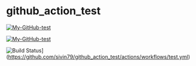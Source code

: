 # github_action_test



[![My-GitHub-test](https://github.com/sivin79/github_action_test/actions/workflows/test.yml/badge.svg)](https://github.com/sivin79/github_action_test/actions/workflows/My-GitHub-test)

[![My-GitHub-test](https://github.com/sivin79/github_action_test/actions/workflows/test.yml/badge.svg?branch=main)](https://github.com/sivin79/github_action_test/actions/workflows/test.yml)


![Build Status](https://github.com/sivin79/github_action_test/workflows/My-GitHub-test/badge.svg)](https://github.com/sivin79/github_action_test/actions/workflows/test.yml)
